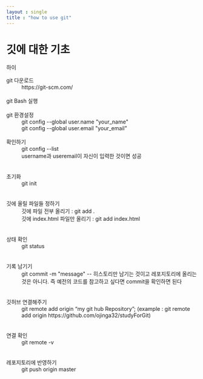 ```yaml
---
layout : single
title : "how to use git"
---
```


# 깃에 대한 기초


<p {.notice--primary}>하이</p> 
<dl>
  <dt>git 다운로드</dt>
  <dd>https://git-scm.com/</dd>
  <br/>
  <dt>git Bash 실행</dt>
  <br/>
  <dt>git 환경설정</dt>
  <dd>git config --global user.name "your_name"</dd>
  <dd>git config --global user.email "your_email"</dd>
  <br/>
  <dt>확인하기</dt>
  <dd>git config --list</dd>
  <dd>username과 useremail이 자신이 입력한 것이면 성공</dd>
  <br/><br/>
  <dt>초기화</dt>
  <dd>git init</dd>
  <br/><br/>
  <dt>깃에 올릴 파일들 정하기</dt>
  <dd>깃에 파일 전부 올리기 : git add .</dd>
  <dd>깃에 index.html 파일만 올리기 : git add index.html</dd>
  <br/><br/>
  <dt>상태 확인</dt>
  <dd>git status</dd>
  <br/><br/>
  <dt>기록 남기기</dt>
  <dd>git commit -m "message"    -- 히스토리만 남기는 것이고 레포지토리에 올리는 것은 아니다. 즉 예전의 코드를 참고하고 싶다면 commit을 확인하면 된다</dd>
  <br/><br/>
  <dt>깃허브 연결해주기</dt>
  <dd>git remote add origin “my git hub Repository”; (example : git remote add origin https://github.com/ojinga32/studyForGit) </dd>
  <br/><br/>
  <dt>연결 확인</dt>
  <dd>git remote -v</dd>
  <br/><br/>
  <dt>레포지토리에 반영하기</dt>
  <dd>git push origin master</dd>













</dl>













